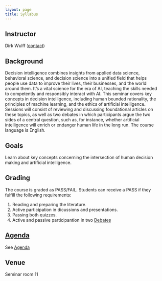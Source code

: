 ```yaml
---
layout: page
title: Syllabus
---
```


## Instructor
Dirk Wulff (<a href="mailto:wulff@mpib-berlin.mpg.de">contact</a>)

## Background
Decision intelligence combines insights from applied data science, behavioral science, and decision science into a unified field that helps people use data to improve their lives, their businesses, and the world around them. It’s a vital science for the era of AI, teaching the skills needed to competently and responsibly interact with AI. This seminar covers key concepts in decision intelligence, including human bounded rationality, the principles of machine learning, and the ethics of artificial intelligence. Sessions will consist of reviewing and discussing foundational articles on these topics, as well as two debates in which participants argue the two sides of a central question, such as, for instance, whether artificial intelligence will enrich or endanger human life in the long run. The course language is English.

## Goals
Learn about key concepts concerning the intersection of human decision making and artificial intelligence.

## Grading
The course is graded as PASS/FAIL. Students can receive a PASS if they fulfill the following requirements:
1. Reading and preparing the literature.
2. Active participation in dicussions and presentations. 
3. Passing both quizzes.  
4. Active and passive participantion in two <a href="menu/debatten">Debates</a>

## <a href="materials">Agenda</a>
See <a href="materials">Agenda</a>

## Venue
Seminar room 11
